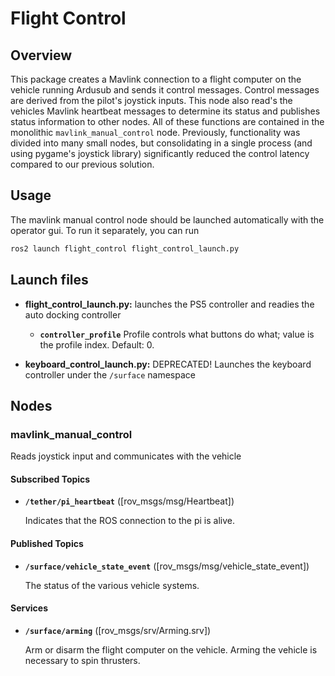 # Flight Control

## Overview

This package creates a Mavlink connection to a flight computer on the vehicle running Ardusub and sends it control messages. Control messages are derived from the pilot's joystick inputs. This node also read's the vehicles Mavlink heartbeat messages to determine its status and publishes status information to other nodes. All of these functions are contained in the monolithic `mavlink_manual_control` node. Previously, functionality was divided into many small nodes, but consolidating in a single process (and using pygame's joystick library) significantly reduced the control latency compared to our previous solution.

## Usage

The mavlink manual control node should be launched automatically with the operator gui. To run it separately, you can run

```bash
ros2 launch flight_control flight_control_launch.py
```


## Launch files

* **flight_control_launch.py:** launches the PS5 controller and readies the auto docking controller

  * **`controller_profile`** Profile controls what buttons do what; value is the profile index. Default: 0.

* **keyboard_control_launch.py:** DEPRECATED! Launches the keyboard controller under the `/surface` namespace

## Nodes

### mavlink_manual_control

Reads joystick input and communicates with the vehicle

#### Subscribed Topics

* **`/tether/pi_heartbeat`** ([rov_msgs/msg/Heartbeat])

    Indicates that the ROS connection to the pi is alive.

#### Published Topics

* **`/surface/vehicle_state_event`** ([rov_msgs/msg/vehicle_state_event])

    The status of the various vehicle systems.

#### Services

* **`/surface/arming`** ([rov_msgs/srv/Arming.srv])

    Arm or disarm the flight computer on the vehicle. Arming the vehicle is necessary to spin thrusters.
